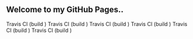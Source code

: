 ## Welcome to my GitHub Pages..
Travis CI (build )
Travis CI (build )
Travis CI (build )
Travis CI (build )
Travis CI (build )
Travis CI (build )
